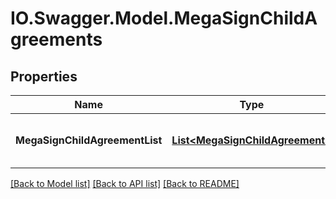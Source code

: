 # IO.Swagger.Model.MegaSignChildAgreements
## Properties

Name | Type | Description | Notes
------------ | ------------- | ------------- | -------------
**MegaSignChildAgreementList** | [**List&lt;MegaSignChildAgreement&gt;**](MegaSignChildAgreement.md) | A array of MegaSign child agreements | [optional] 

[[Back to Model list]](../README.md#documentation-for-models) [[Back to API list]](../README.md#documentation-for-api-endpoints) [[Back to README]](../README.md)


